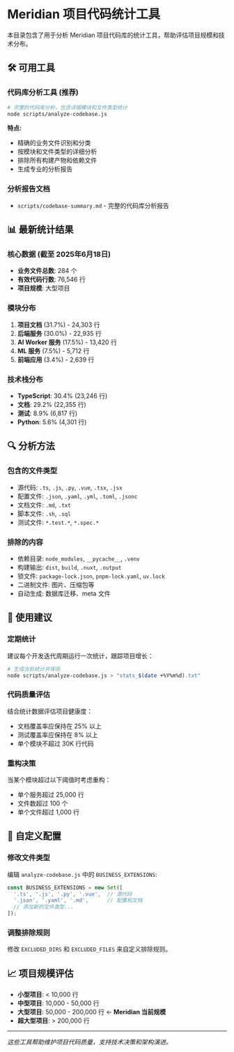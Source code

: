 # Meridian 项目代码统计工具

本目录包含了用于分析 Meridian 项目代码库的统计工具，帮助评估项目规模和技术分布。

## 🛠️ 可用工具

### 代码库分析工具 (推荐)
```bash
# 完整的代码库分析，包含详细模块和文件类型统计
node scripts/analyze-codebase.js
```

**特点:**
- 精确的业务文件识别和分类
- 按模块和文件类型的详细分析
- 排除所有构建产物和依赖文件
- 生成专业的分析报告

### 分析报告文档
- `scripts/codebase-summary.md` - 完整的代码库分析报告

## 📊 最新统计结果

### 核心数据 (截至 2025年6月18日)
- **业务文件总数**: 284 个
- **有效代码行数**: 76,546 行  
- **项目规模**: 大型项目

### 模块分布
1. **项目文档** (31.7%) - 24,303 行
2. **后端服务** (30.0%) - 22,935 行
3. **AI Worker 服务** (17.5%) - 13,420 行
4. **ML 服务** (7.5%) - 5,712 行
5. **前端应用** (3.4%) - 2,639 行

### 技术栈分布
- **TypeScript**: 30.4% (23,246 行)
- **文档**: 29.2% (22,355 行)
- **测试**: 8.9% (6,817 行)
- **Python**: 5.6% (4,301 行)

## 🔍 分析方法

### 包含的文件类型
- 源代码: `.ts`, `.js`, `.py`, `.vue`, `.tsx`, `.jsx`
- 配置文件: `.json`, `.yaml`, `.yml`, `.toml`, `.jsonc`
- 文档文件: `.md`, `.txt`
- 脚本文件: `.sh`, `.sql`
- 测试文件: `*.test.*`, `*.spec.*`

### 排除的内容
- 依赖目录: `node_modules`, `__pycache__`, `.venv`
- 构建输出: `dist`, `build`, `.nuxt`, `.output`
- 锁文件: `package-lock.json`, `pnpm-lock.yaml`, `uv.lock`
- 二进制文件: 图片、压缩包等
- 自动生成: 数据库迁移、meta 文件

## 🎯 使用建议

### 定期统计
建议每个开发迭代周期运行一次统计，跟踪项目增长：

```bash
# 生成当前统计并保存
node scripts/analyze-codebase.js > "stats_$(date +%Y%m%d).txt"
```

### 代码质量评估
结合统计数据评估项目健康度：
- 文档覆盖率应保持在 25% 以上
- 测试覆盖率应保持在 8% 以上  
- 单个模块不超过 30K 行代码

### 重构决策
当某个模块超过以下阈值时考虑重构：
- 单个服务超过 25,000 行
- 文件数超过 100 个
- 单个文件超过 1,000 行

## 🔧 自定义配置

### 修改文件类型
编辑 `analyze-codebase.js` 中的 `BUSINESS_EXTENSIONS`:

```javascript
const BUSINESS_EXTENSIONS = new Set([
  '.ts', '.js', '.py', '.vue',  // 源代码
  '.json', '.yaml', '.md',      // 配置和文档
  // 添加新的文件类型...
]);
```

### 调整排除规则
修改 `EXCLUDED_DIRS` 和 `EXCLUDED_FILES` 来自定义排除规则。

## 📈 项目规模评估

- **小型项目**: < 10,000 行
- **中型项目**: 10,000 - 50,000 行  
- **大型项目**: 50,000 - 200,000 行 ← **Meridian 当前规模**
- **超大型项目**: > 200,000 行

---

*这些工具帮助维护项目代码质量，支持技术决策和架构演进。* 